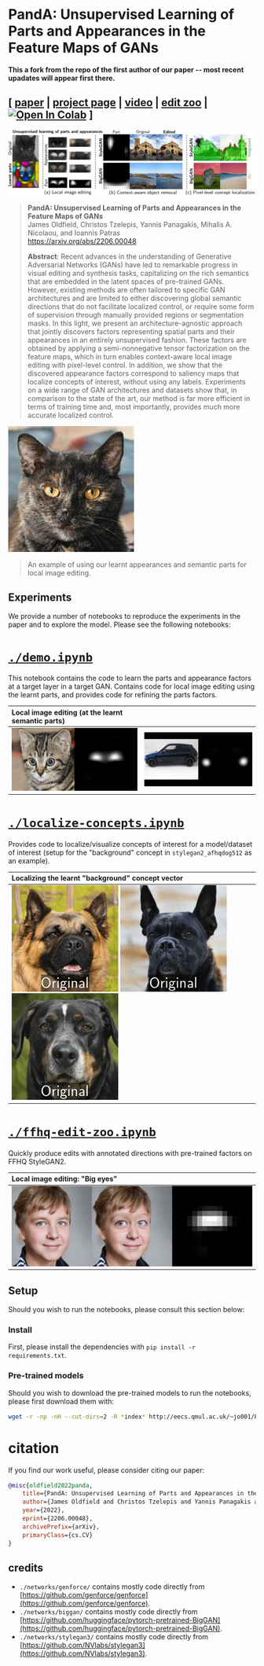 # PandA: Unsupervised Learning of Parts and Appearances in the Feature Maps of GANs

**This a fork from the repo of the first author of our paper -- most recent upadates will appear first there.**

## [ [paper](https://arxiv.org/pdf/2206.00048.pdf) | [project page](http://eecs.qmul.ac.uk/~jo001/PandA/) | [video](https://www.youtube.com/watch?v=1KY055goKP0) | [edit zoo](https://colab.research.google.com/github/james-oldfield/PandA/blob/main/ffhq-edit-zoo.ipynb) | [![Open In Colab](https://colab.research.google.com/assets/colab-badge.svg)](https://colab.research.google.com/github/james-oldfield/PandA/blob/main/demo.ipynb) ]

![main.jpg](./images/main.jpg)


> **PandA: Unsupervised Learning of Parts and Appearances in the Feature Maps of GANs**<br>
> James Oldfield, Christos Tzelepis, Yannis Panagakis, Mihalis A. Nicolaou, and Ioannis Patras<br>
> https://arxiv.org/abs/2206.00048 <br>
>
> **Abstract**: Recent advances in the understanding of Generative Adversarial Networks (GANs) have led to remarkable progress in visual editing and synthesis tasks, capitalizing on the rich semantics that are embedded in the latent spaces of pre-trained GANs. However, existing methods are often tailored to specific GAN architectures and are limited to either discovering global semantic directions that do not facilitate localized control, or require some form of supervision through manually provided regions or segmentation masks. In this light, we present an architecture-agnostic approach that jointly discovers factors representing spatial parts and their appearances in an entirely unsupervised fashion. These factors are obtained by applying a semi-nonnegative tensor factorization on the feature maps, which in turn enables context-aware local image editing with pixel-level control. In addition, we show that the discovered appearance factors correspond to saliency maps that localize concepts of interest, without using any labels. Experiments on a wide range of GAN architectures and datasets show that, in comparison to the state of the art, our method is far more efficient in terms of training time and, most importantly, provides much more accurate localized control.

![cat-gif](./images/cat-eye-control.gif)
> An example of using our learnt appearances and semantic parts for local image editing.

## Experiments

We provide a number of notebooks to reproduce the experiments in the paper and to explore the model. Please see the following notebooks:

# [`./demo.ipynb`](./demo.ipynb)

This notebook contains the code to learn the parts and appearance factors at a target layer in a target GAN. Contains code for local image editing using the learnt parts, and provides code for refining the parts factors.

| Local image editing (at the learnt semantic parts) | |
| :-- | :-- |
| ![image](./images/l8-t645-Rs16-Rc512-rTrue-lam[100]-p[6]-start-end.gif) | ![image](./images/l8-t16-Rs8-Rc512-rTrue-lam-150-p2-start-end.gif)

# [`./localize-concepts.ipynb`](./localize-concepts.ipynb)

Provides code to localize/visualize concepts of interest for a model/dataset of interest (setup for the "background" concept in `stylegan2_afhqdog512` as an example).

| Localizing the learnt "background" concept vector  |
| :-- |
| ![image](./images/mask-bg-42.gif) ![image](./images/mask-bg-83.gif) ![image](./images/mask-bg-29.gif) |

# [`./ffhq-edit-zoo.ipynb`](./ffhq-edit-zoo.ipynb)

Quickly produce edits with annotated directions with pre-trained factors on FFHQ StyleGAN2.

| Local image editing: "Big eyes"  |
| :-- |
| ![image](./images/qualitative.png) |

## Setup

Should you wish to run the notebooks, please consult this section below:

### Install
First, please install the dependencies with `pip install -r requirements.txt`.

### Pre-trained models
Should you wish to download the pre-trained models to run the notebooks, please first download them with:

```bash
wget -r -np -nH --cut-dirs=2 -R *index* http://eecs.qmul.ac.uk/~jo001/PandA-pretrained-models/
```

# citation

If you find our work useful, please consider citing our paper:

```bibtex
@misc{oldfield2022panda,
    title={PandA: Unsupervised Learning of Parts and Appearances in the Feature Maps of GANs},
    author={James Oldfield and Christos Tzelepis and Yannis Panagakis and Mihalis A. Nicolaou and Ioannis Patras},
    year={2022},
    eprint={2206.00048},
    archivePrefix={arXiv},
    primaryClass={cs.CV}
}
```

## credits

- `./networks/genforce/` contains mostly code directly from [https://github.com/genforce/genforce](https://github.com/genforce/genforce).
- `./networks/biggan/` contains mostly code directly from [https://github.com/huggingface/pytorch-pretrained-BigGAN](https://github.com/huggingface/pytorch-pretrained-BigGAN).
- `./networks/stylegan3/` contains mostly code directly from [https://github.com/NVlabs/stylegan3](https://github.com/NVlabs/stylegan3).
